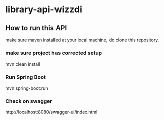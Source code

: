 # library-api-wizzdi
## How to run this API
make sure maven installed at your local machine, do clone this repository.

### make sure project has corrected setup 
mvn clean install 

### Run Spring Boot
mvn spring-boot:run 

### Check on swagger
http://localhost:8080/swagger-ui/index.html
